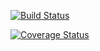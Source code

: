 [![Build Status](https://travis-ci.org/manoharprabhu/LoopEngine.svg?branch=master)](https://travis-ci.org/manoharprabhu/LoopEngine)

[![Coverage Status](https://coveralls.io/repos/github/manoharprabhu/LoopEngine/badge.svg?branch=master)](https://coveralls.io/github/manoharprabhu/LoopEngine?branch=master)
